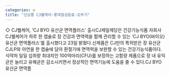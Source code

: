 ```yaml
---
categories: e
title: "신상품 CJ웰케어·롯데칠성음료·오뚜기"
---
```

◇ CJ웰케어, ‘CJ BYO 유산균 면역플러스’ 출시CJ제일제당은 건강기능식품 자회사 CJ웰케어가 하루 한 캡슐로 장 건강과 면역력을 함께 관리할 수 있는 ‘CJ BYO(바이오) 유산균 면역플러스’를 출시했다고 23일 밝혔다.신제품은 CJ만의 특허받은 장 유산균 CJLP와 아연을 한 캡슐에 담아 환절기에 면역력을 보완할 수 있는 건강기능식품이다. 식약처 일일 섭취량 최대치인 100억마리(CFU)를 보장하는 고함량 제품으로 장 내 유익균은 늘리고 유해균은 감소시키면서 정상적인 면역기능에 도움을 줄 수 있다.CJ BYO 유산균 면역플
